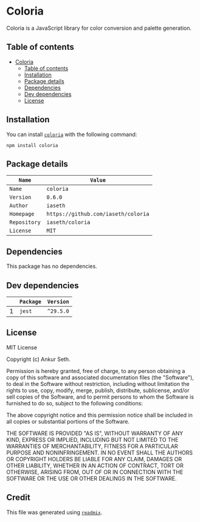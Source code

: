 
# Coloria
Coloria is a JavaScript library for color conversion and palette generation.


## Table of contents
* [Coloria](#coloria)
    * [Table of contents](#table-of-contents)
    * [Installation](#installation)
    * [Package details](#package-details)
    * [Dependencies](#dependencies)
    * [Dev dependencies](#dev-dependencies)
    * [License](#license)


## Installation
You can install [`coloria`](https://www.npmjs.com/package/coloria) with the following command:
```
npm install coloria
```


## Package details
| `Name`       | `Value`                             |
| ------------ | ----------------------------------- |
| `Name`       | `coloria`                           |
| `Version`    | `0.6.0`                             |
| `Author`     | `iaseth`                            |
| `Homepage`   | `https://github.com/iaseth/coloria` |
| `Repository` | `iaseth/coloria`                    |
| `License`    | `MIT`                               |



## Dependencies
This package has no dependencies.


## Dev dependencies
|     | `Package`   | `Version`   |
| --- | ----------- | ----------- |
| 1   | `jest`      | `^29.5.0`   |



## License
MIT License

Copyright (c) Ankur Seth.

Permission is hereby granted, free of charge, to any person obtaining a copy
of this software and associated documentation files (the "Software"), to deal
in the Software without restriction, including without limitation the rights
to use, copy, modify, merge, publish, distribute, sublicense, and/or sell
copies of the Software, and to permit persons to whom the Software is
furnished to do so, subject to the following conditions:

The above copyright notice and this permission notice shall be included in all
copies or substantial portions of the Software.

THE SOFTWARE IS PROVIDED "AS IS", WITHOUT WARRANTY OF ANY KIND, EXPRESS OR
IMPLIED, INCLUDING BUT NOT LIMITED TO THE WARRANTIES OF MERCHANTABILITY,
FITNESS FOR A PARTICULAR PURPOSE AND NONINFRINGEMENT. IN NO EVENT SHALL THE
AUTHORS OR COPYRIGHT HOLDERS BE LIABLE FOR ANY CLAIM, DAMAGES OR OTHER
LIABILITY, WHETHER IN AN ACTION OF CONTRACT, TORT OR OTHERWISE, ARISING FROM,
OUT OF OR IN CONNECTION WITH THE SOFTWARE OR THE USE OR OTHER DEALINGS IN THE
SOFTWARE.


## Credit

This file was generated using [`readmix`](https://github.com/iaseth/readmix).


